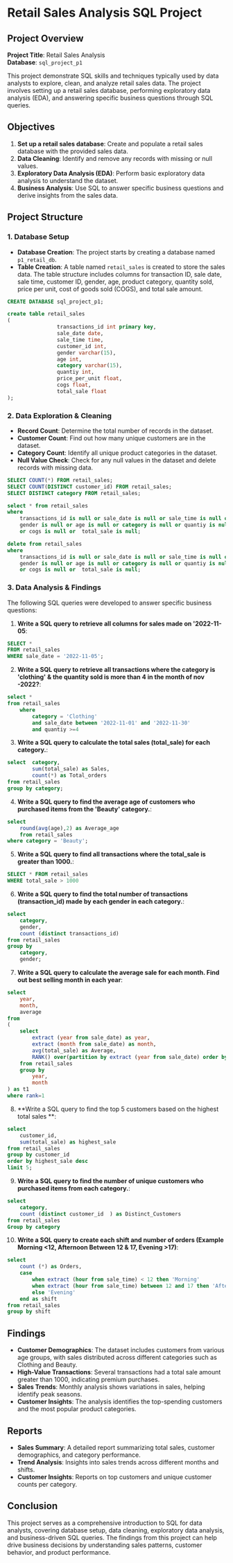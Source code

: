 # Retail Sales Analysis SQL Project

## Project Overview

**Project Title**: Retail Sales Analysis  
**Database**: `sql_project_p1`

This project demonstrate SQL skills and techniques typically used by data analysts to explore, clean, and analyze retail sales data. The project involves setting up a retail sales database, performing exploratory data analysis (EDA), and answering specific business questions through SQL queries. 

## Objectives

1. **Set up a retail sales database**: Create and populate a retail sales database with the provided sales data.
2. **Data Cleaning**: Identify and remove any records with missing or null values.
3. **Exploratory Data Analysis (EDA)**: Perform basic exploratory data analysis to understand the dataset.
4. **Business Analysis**: Use SQL to answer specific business questions and derive insights from the sales data.

## Project Structure

### 1. Database Setup

- **Database Creation**: The project starts by creating a database named `p1_retail_db`.
- **Table Creation**: A table named `retail_sales` is created to store the sales data. The table structure includes columns for transaction ID, sale date, sale time, customer ID, gender, age, product category, quantity sold, price per unit, cost of goods sold (COGS), and total sale amount.

```sql
CREATE DATABASE sql_project_p1;

create table retail_sales 
(
				transactions_id	int primary key,
				sale_date date,
				sale_time time,
				customer_id int,
				gender varchar(15),
				age int,
				category varchar(15),	
				quantiy int,
				price_per_unit float,	
				cogs float,
				total_sale float
);
```

### 2. Data Exploration & Cleaning

- **Record Count**: Determine the total number of records in the dataset.
- **Customer Count**: Find out how many unique customers are in the dataset.
- **Category Count**: Identify all unique product categories in the dataset.
- **Null Value Check**: Check for any null values in the dataset and delete records with missing data.

```sql
SELECT COUNT(*) FROM retail_sales;
SELECT COUNT(DISTINCT customer_id) FROM retail_sales;
SELECT DISTINCT category FROM retail_sales;

select * from retail_sales
where 
	transactions_id is null or sale_date is null or sale_time is null or customer_id is null or
    gender is null or age is null or category is null or quantiy is null or price_per_unit is null
	or cogs is null	or 	total_sale is null;

delete from retail_sales
where 
	transactions_id is null or sale_date is null or sale_time is null or customer_id is null or
    gender is null or age is null or category is null or quantiy is null or price_per_unit is null
	or cogs is null	or 	total_sale is null;
```

### 3. Data Analysis & Findings

The following SQL queries were developed to answer specific business questions:

1. **Write a SQL query to retrieve all columns for sales made on '2022-11-05**:
```sql
SELECT *
FROM retail_sales
WHERE sale_date = '2022-11-05';
```

2. **Write a SQL query to retrieve all transactions where the category is 'clothing' & the quantity sold is more than 4 in the month of nov -2022?**:
```sql
select *
from retail_sales
    where
        category = 'Clothing'
        and sale_date between '2022-11-01' and '2022-11-30'
		and quantiy >=4
```

3. **Write a SQL query to calculate the total sales (total_sale) for each category.**:
```sql
select  category, 
		sum(total_sale) as Sales,
		count(*) as Total_orders
from retail_sales
group by category;
```

4. **Write a SQL query to find the average age of customers who purchased items from the 'Beauty' category.**:
```sql
select 
	round(avg(age),2) as Average_age 
	from retail_sales
where category = 'Beauty';
```

5. **Write a SQL query to find all transactions where the total_sale is greater than 1000.**:
```sql
SELECT * FROM retail_sales
WHERE total_sale > 1000
```

6. **Write a SQL query to find the total number of transactions (transaction_id) made by each gender in each category.**:
```sql
select 
	category,
	gender, 
	count (distinct transactions_id) 
from retail_sales
group by 
	category, 
	gender;
```

7. **Write a SQL query to calculate the average sale for each month. Find out best selling month in each year**:
```sql
select 
	year,
	month,
	average
from 
(
	select 
		extract (year from sale_date) as year,
		extract (month from sale_date) as month,
		avg(total_sale) as Average,
		RANK() over(partition by extract (year from sale_date) order by avg(total_sale) desc) AS rank
	from retail_sales
	group by 
		year,
		month
) as t1
where rank=1 
```

8. **Write a SQL query to find the top 5 customers based on the highest total sales **:
```sql
select 
	customer_id, 
	sum(total_sale) as highest_sale 
from retail_sales
group by customer_id
order by highest_sale desc
limit 5;
```

9. **Write a SQL query to find the number of unique customers who purchased items from each category.**:
```sql
select 
	category,
    count (distinct customer_id  ) as Distinct_Customers
from retail_sales
Group by category
```

10. **Write a SQL query to create each shift and number of orders (Example Morning <12, Afternoon Between 12 & 17, Evening >17)**:
```sql
select
    count (*) as Orders,
    case 
	    when extract (hour from sale_time) < 12 then 'Morning'
	    when extract (hour from sale_time) between 12 and 17 then 'Afternoon'
	    else 'Evening'
    end as shift
from retail_sales
group by shift
```

## Findings

- **Customer Demographics**: The dataset includes customers from various age groups, with sales distributed across different categories such as Clothing and Beauty.
- **High-Value Transactions**: Several transactions had a total sale amount greater than 1000, indicating premium purchases.
- **Sales Trends**: Monthly analysis shows variations in sales, helping identify peak seasons.
- **Customer Insights**: The analysis identifies the top-spending customers and the most popular product categories.

## Reports

- **Sales Summary**: A detailed report summarizing total sales, customer demographics, and category performance.
- **Trend Analysis**: Insights into sales trends across different months and shifts.
- **Customer Insights**: Reports on top customers and unique customer counts per category.

## Conclusion

This project serves as a comprehensive introduction to SQL for data analysts, covering database setup, data cleaning, exploratory data analysis, and business-driven SQL queries. The findings from this project can help drive business decisions by understanding sales patterns, customer behavior, and product performance.

